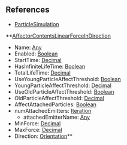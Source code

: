 ## References
  * [ParticleSimulation](RebellionParticleSimulation.md)

**[AffectorContentsLinearForceInDirection](RebellionAffectorContentsLinearForceInDirection.md)
  * Name: [Any](Any.md)
  * Enabled: [Boolean](Boolean.md)
  * StartTime: [Decimal](Decimal.md)
  * HasInfiniteLifeTime: [Boolean](Boolean.md)
  * TotalLifeTime: [Decimal](Decimal.md)
  * UseYoungParticleAffectThreshold: [Boolean](Boolean.md)
  * YoungParticleAffectThreshold: [Decimal](Decimal.md)
  * UseOldParticleAffectThreshold: [Boolean](Boolean.md)
  * OldParticleAffectThreshold: [Decimal](Decimal.md)
  * AffectAttachedParticles: [Boolean](Boolean.md)
  * numAttachedEmitters: [Iteration](Iteration.md)
    * attachedEmitterName: [Any](Any.md)
  * MinForce: [Decimal](Decimal.md)
  * MaxForce: [Decimal](Decimal.md)
  * Direction: [Orientation](Orientation.md)**
